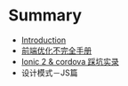 # Summary

* [Introduction](README.md)
* [前端优化不完全手册](chapter1.md)
* [Ionic 2 & cordova 踩坑实录](ionic_2_&_cordova_cai_keng_shi_lu.md)
* 设计模式－JS篇

